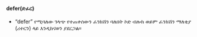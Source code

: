 #### defer(ድፈር)

- “defer” የሚባለው  ገላጭ የተጠቀሰውን ፈንክሽን ባለበት ኮድ ብሎክ ወይም ፈንክሽን ማለቂያ (ሪተርን) ላይ እንዲከናወን ያደርጋል።